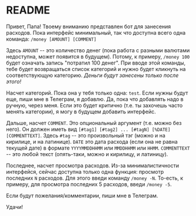 README
======

Привет, Папа!
Твоему вниманию представлен бот для занесения расходов. Пока интерфейс минимальный, так что доступна всего одна команда:
`/money [AMOUNT] [COMMENT]`

Здесь `AMOUNT` -- это количество денег (пока работа с разными валютами недоступна, может появится в будущем). Потому, к примеру, `/money 100` будет означать запись "потратил 100 денег". При вводе этой команды, тебе будет возвращаться список категорий и нужно будет кликнуть на соответствующую категорию. *Деньги будут занесены только после этого!*

Насчет категорий. Пока она у тебя только одна: `test`. Если нужны будут еще, пиши мне в Телеграм, я добавлю. Да, пока что добавлять надо в ручную, через меня. Если это будет критично (т.е. ты захочешь часто менять категории), я могу в будущем добавить интерфейс.

Дальше, насчет `COMMENT`. Это опциональный аргумент (т.е. можно без него). Он должен иметь вид `[#tag1] [#tag2] ... [#tagN] [%DATE] [COMMENTTEXT]`. Здесь `#tag` -- это произвольный тэг (можно и на кирилице, и на латинице). `DATE` это дата расхода (если она не равна текущей дате) в формате `YYYYMMDDHHMM` или `MMDDHHMM` или `HHMM`. `COMMENTTEXT` -- это любой текст (опять-таки, можно и кирилицу, и латиницу).

Последнее, насчет просмотра расходов. Из-за минималистичности интерфейся, сейчас доступна только одна функция: просмотр последних `N` расходов. Для этого введи команду `/money -N`. То-есть, к примеру, для просмотра последних 5 расходов, введи `/money -5`.

Если будут пожелания/комментарии, пиши мне в Телеграм.

Удачи!
